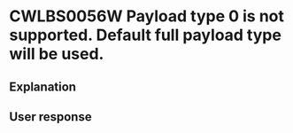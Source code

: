 # CWLBS0056W Payload type 0 is not supported. Default full payload type will be used.

## Explanation

## User response